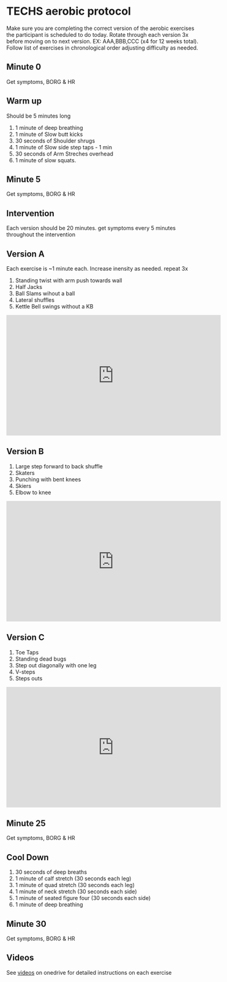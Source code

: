 # TECHS aerobic protocol
Make sure you are completing the correct version of the aerobic exercises the participant is scheduled to do today. Rotate through each version 3x before moving on to next version. EX: AAA,BBB,CCC (x4 for 12 weeks total). Follow list of exercises in chronological order adjusting difficulty as needed.
## Minute 0
Get symptoms, BORG & HR
## Warm up
Should be 5 minutes long
1. 1 minute of deep breathing
2. 1 minute of Slow butt kicks
3. 30 seconds of Shoulder shrugs
4. 1 minute of Slow side step taps - 1 min
5. 30 seconds of Arm Streches overhead
6. 1 minute of slow squats.
## Minute 5
Get symptoms, BORG & HR
## Intervention
Each version should be 20 minutes. get symptoms every 5 minutes throughout the intervention
## Version A
Each exercise is ~1 minute each. Increase inensity as needed. repeat 3x 
1. Standing twist with arm push towards wall
2. Half Jacks
3. Ball Slams wihout a ball
4. Lateral shuffles
5. Kettle Bell swings without a KB
   
<iframe width="560" height="315" src="https://www.youtube.com/embed/NAkpAo_7RoM?si=o4SzQoHZLjqwLLu8" title="YouTube video player" frameborder="0" allow="accelerometer; autoplay; clipboard-write; encrypted-media; gyroscope; picture-in-picture; web-share" referrerpolicy="strict-origin-when-cross-origin" allowfullscreen></iframe>

## Version B
1. Large step forward to back shuffle
2. Skaters
3. Punching with bent knees
4. Skiers
5. Elbow to knee

<iframe width="560" height="315" src="https://www.youtube.com/embed/pSJ4kXdxqjI?si=5rBfYeIXETHDKZAO" title="YouTube video player" frameborder="0" allow="accelerometer; autoplay; clipboard-write; encrypted-media; gyroscope; picture-in-picture; web-share" referrerpolicy="strict-origin-when-cross-origin" allowfullscreen></iframe>

## Version C
1. Toe Taps
2. Standing dead bugs
3. Step out diagonally with one leg
4. V-steps
5. Steps outs

<iframe width="560" height="315" src="https://www.youtube.com/embed/lc_85b7euno?si=DE_3HHlQWYtyWXCv" title="YouTube video player" frameborder="0" allow="accelerometer; autoplay; clipboard-write; encrypted-media; gyroscope; picture-in-picture; web-share" referrerpolicy="strict-origin-when-cross-origin" allowfullscreen></iframe>

## Minute 25
Get symptoms, BORG & HR
## Cool Down
1. 30 seconds of deep breaths
2. 1 minute of calf stretch (30 seconds each leg)
3. 1 minute of quad stretch (30 seconds each leg)
4. 1 minute of neck stretch (30 seconds each side)
5. 1 minute of seated figure four (30 seconds each side)
6. 1 minute of deep breathing
## Minute 30
Get symptoms, BORG & HR
## Videos
See [videos](https://northeastern.sharepoint.com/:f:/r/sites/CNElab/Shared%20Documents/General/Projects/TECHS/Interventions/Intervention%20Exercise%20Videos?csf=1&web=1&e=6uEm0m) on onedrive for detailed instructions on each exercise
